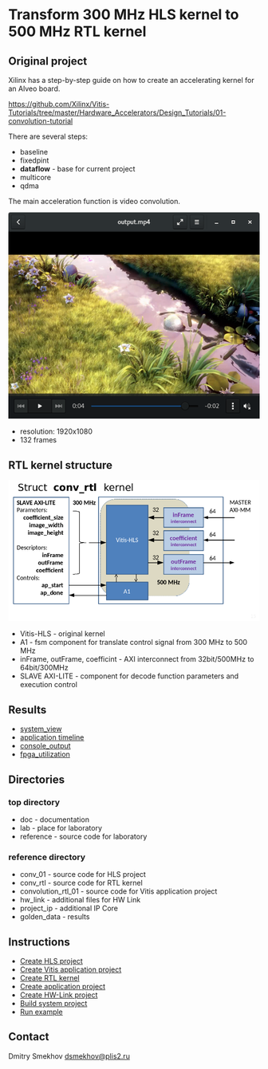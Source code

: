# Transform 300 MHz HLS kernel to 500 MHz RTL kernel

## Original project

Xilinx has a step-by-step guide on how to create an accelerating kernel for an Alveo board.

 https://github.com/Xilinx/Vitis-Tutorials/tree/master/Hardware_Accelerators/Design_Tutorials/01-convolution-tutorial

There are several steps:
* baseline
* fixedpint
* **dataflow**  - base for current project
* multicore
* qdma

The main acceleration function is video convolution.

![video](./doc/video.png)

* resolution: 1920x1080
* 132 frames 

## RTL kernel structure 

![struct](./doc/struct.png)

* Vitis-HLS - original kernel
* A1 - fsm component for translate control signal from 300 MHz to 500 MHz
* inFrame, outFrame, coefficint - AXI interconnect from 32bit/500MHz to 64bit/300MHz
* SLAVE AXI-LITE - component for decode function parameters and execution control


## Results

* [system_view](./doc/system_view.md) 
* [application timeline](./doc/application_timeline.md)
* [console_output](./doc/console_output.md)
* [fpga_utilization](./doc/fpga_utilisation.md)

## Directories
### top directory
* doc - documentation
* lab - place for laboratory 
* reference - source code for laboratory
### reference directory
* conv_01 - source code for HLS project
* conv_rtl - source code for RTL kernel
* convolution_rtl_01 - source code for Vitis application project
* hw_link - additional files for HW Link
* project_ip - additional IP Core
* golden_data - results

## Instructions

* [Create HLS project](./doc/create_hls.md) 
* [Create Vitis application project](./doc/create_app_project.md) 
* [Create RTL kernel](./doc/create_rtl.md) 
* [Create application project](./doc/create_app_project.md) 
* [Create HW-Link project](./doc/create_hw_link.md) 
* [Build system project](./doc/build_system_project.md) 
* [Run example](./doc/run_example.md) 

## Contact

Dmitry Smekhov  dsmekhov@plis2.ru
